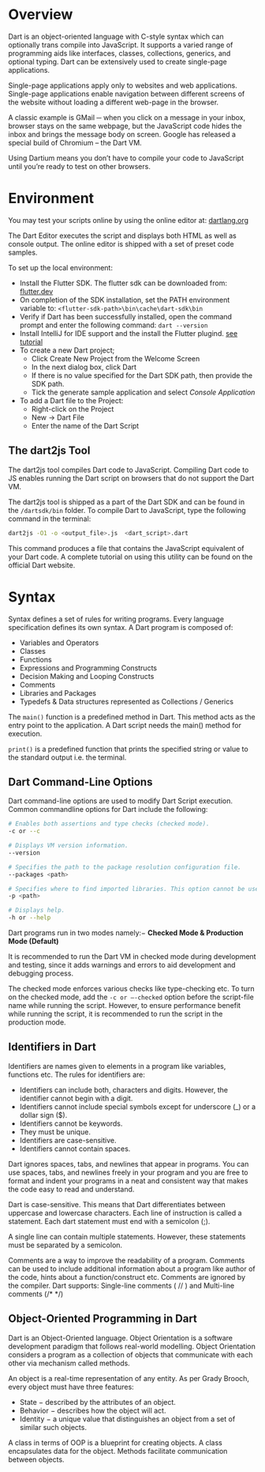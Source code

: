 # Overview
Dart is an object-oriented language with C-style syntax which can optionally trans compile into JavaScript. It supports 
a varied range of programming aids like interfaces, classes, collections, generics, and optional typing. Dart can be 
extensively used to create single-page applications. 

Single-page applications apply only to websites and web applications. Single-page applications enable navigation between 
different screens of the website without loading a different web-page in the browser.

A classic example is GMail ─ when you click on a message in your inbox, browser stays on the same webpage, but the 
JavaScript code hides the inbox and brings the message body on screen. Google has released a special build of Chromium – 
the Dart VM. 

Using Dartium means you don’t have to compile your code to JavaScript until you’re ready to test on other browsers.

# Environment
You may test your scripts online by using the online editor at: [dartlang.org](https://dartpad.dartlang.org/) 

The Dart Editor executes the script and displays both HTML as well as console output. The online editor is shipped with 
a set of preset code samples.

To set up the local environment:
- Install the Flutter SDK. The flutter sdk can be downloaded from: 
[flutter.dev](https://flutter.dev/docs/get-started/install)
- On completion of the SDK installation, set the PATH environment variable to: 
`<flutter-sdk-path>\bin\cache\dart-sdk\bin`
- Verify if Dart has been successfully installed, open the command prompt and enter the following command: 
`dart --version`
- Install IntelliJ for IDE support and the install the Flutter plugind. 
[see tutorial](https://flutter.dev/docs/get-started/editor#install-the-flutter-and-dart-plugins)
- To create a new Dart project;
    * Click Create New Project from the Welcome Screen
    * In the next dialog box, click Dart
    * If there is no value specified for the Dart SDK path, then provide the SDK path.
    * Tick the generate sample application and select *Console Application*
- To add a Dart file to the Project:
    * Right-click on the Project
    * New → Dart File
    * Enter the name of the Dart Script

## The dart2js Tool
The dart2js tool compiles Dart code to JavaScript. Compiling Dart code to JS enables running the Dart script on browsers 
that do not support the Dart VM.

The dart2js tool is shipped as a part of the Dart SDK and can be found in the `/dartsdk/bin` folder. To compile Dart to 
JavaScript, type the following command in the terminal:
```bash
dart2js -O1 -o <output_file>.js  <dart_script>.dart
```
This command produces a file that contains the JavaScript equivalent of your Dart code. A complete tutorial on using 
this utility can be found on the official Dart website.

# Syntax
Syntax defines a set of rules for writing programs. Every language specification defines its own syntax. A Dart program 
is composed of: 
- Variables and Operators
- Classes
- Functions
- Expressions and Programming Constructs
- Decision Making and Looping Constructs
- Comments
- Libraries and Packages
- Typedefs & Data structures represented as Collections / Generics

The `main()` function is a predefined method in Dart. This method acts as the entry point to the application. A Dart 
script needs the main() method for execution.

`print()` is a predefined function that prints the specified string or value to the standard output i.e. the terminal.

## Dart Command-Line Options
Dart command-line options are used to modify Dart Script execution.
Common commandline options for Dart include the following:
```bash
# Enables both assertions and type checks (checked mode).
-c or --c

# Displays VM version information.
--version

# Specifies the path to the package resolution configuration file.
--packages <path>

# Specifies where to find imported libraries. This option cannot be used with --packages.
-p <path>

# Displays help.
-h or --help
```

Dart programs run in two modes namely:− **Checked Mode & Production Mode (Default)**

It is recommended to run the Dart VM in checked mode during development and testing, since it adds warnings and errors 
to aid development and debugging process.

The checked mode enforces various checks like type-checking etc. To turn on the checked mode, add the `-c or –-checked` 
option before the script-file name while running the script. However, to ensure performance benefit while running the 
script, it is recommended to run the script in the production mode.

## Identifiers in Dart
Identifiers are names given to elements in a program like variables, functions etc.
The rules for identifiers are:
- Identifiers can include both, characters and digits. However, the identifier cannot begin with a digit.
- Identifiers cannot include special symbols except for underscore (_) or a dollar sign ($).
- Identifiers cannot be keywords.
- They must be unique.
- Identifiers are case-sensitive.
- Identifiers cannot contain spaces.

Dart ignores spaces, tabs, and newlines that appear in programs. You can use spaces, tabs, and newlines freely in your 
program and you are free to format and indent your programs in a neat and consistent way that makes the code easy to 
read and understand.

Dart is case-sensitive. This means that Dart differentiates between uppercase and lowercase characters. Each line of 
instruction is called a statement. Each dart statement must end with a semicolon (;).

A single line can contain multiple statements. However, these statements must be separated by a semicolon.

Comments are a way to improve the readability of a program. Comments can be used to include additional information about 
a program like author of the code, hints about a function/construct etc. Comments are ignored by the compiler. Dart 
supports: Single-line comments ( // ) and Multi-line comments (/* */)

## Object-Oriented Programming in Dart
Dart is an Object-Oriented language. Object Orientation is a software development paradigm that follows real-world 
modelling. Object Orientation considers a program as a collection of objects that communicate with each other via 
mechanism called methods.

An object is a real-time representation of any entity. As per Grady Brooch, every object must have three features:
* State − described by the attributes of an object.
* Behavior − describes how the object will act.
* Identity − a unique value that distinguishes an object from a set of similar such objects.

A class in terms of OOP is a blueprint for creating objects. A class encapsulates data for the object. Methods 
facilitate communication between objects.
